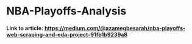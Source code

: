 # NBA-Playoffs-Analysis
#### Link to article: https://medium.com/@azamegbesarah/nba-playoffs-web-scraping-and-eda-project-91fb1b9239a8
